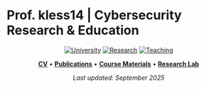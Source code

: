 # Prof. kless14 | Cybersecurity Research & Education

<div align="center">

[![University](https://img.shields.io/badge/University-Professor-darkblue?style=flat-square)](https://github.com/kless14)
[![Research](https://img.shields.io/badge/Research-Active-red?style=flat-square)](https://github.com/kless14)
[![Teaching](https://img.shields.io/badge/Teaching-Cybersecurity-green?style=flat-square)](https://github.com/kless14)


**[CV](https://github.com/kless14/academic-cv)** • **[Publications](https://github.com/kless14/publications)** • **[Course Materials](https://github.com/kless14/cybersec-courses)** • **[Research Lab](https://github.com/kless14/security-research-lab)**

*Last updated: September 2025*

</div>
